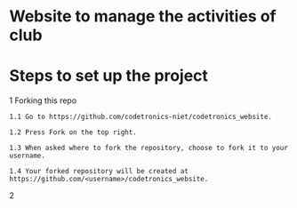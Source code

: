 # Website to manage the activities of club

# Steps to set up the project

1 Forking this repo

    1.1 Go to https://github.com/codetronics-niet/codetronics_website.

    1.2 Press Fork on the top right.

    1.3 When asked where to fork the repository, choose to fork it to your username.

    1.4 Your forked repository will be created at https://github.com/<username>/codetronics_website.

2 


